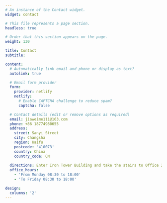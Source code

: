 ```yaml
---
# An instance of the Contact widget.
widget: contact

# This file represents a page section.
headless: true

# Order that this section appears on the page.
weight: 130

title: Contact
subtitle:

content:
  # Automatically link email and phone or display as text?
  autolink: true

  # Email form provider
  form:
    provider: netlify
    netlify:
      # Enable CAPTCHA challenge to reduce spam?
      captcha: false

  # Contact details (edit or remove options as required)
  email: jiaweime111@163.com
  phone: +86 18774980655
  address:
    street: Sanyi Street
    city: Changsha
    region: Kaifu
    postcode: '410073'
    country: China
    country_code: CN
  
  directions: Enter Iron Tower Building and take the stairs to Office 222 on Floor 2
  office_hours:
    - 'From Monday 08:30 to 18:00'
    - 'To Friday 08:30 to 18:00'

design:
  columns: '2'
---
```

